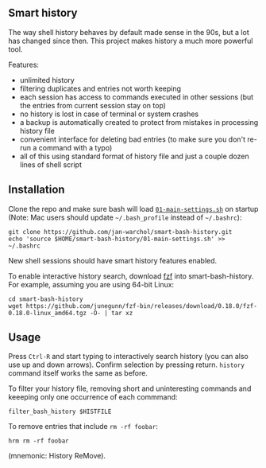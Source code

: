 Smart history
-------------

The way shell history behaves by default made sense in the 90s, but a lot has
changed since then. This project makes history a much more powerful tool.

Features:

- unlimited history
- filtering duplicates and entries not worth keeping
- each session has access to commands executed in other sessions (but the
  entries from current session stay on top)
- no history is lost in case of terminal or system crashes
- a backup is automatically created to protect from mistakes in processing
  history file
- convenient interface for deleting bad entries (to make sure you don't re-run
  a command with a typo)
- all of this using standard format of history file and just a couple dozen
  lines of shell script



Installation
------------

Clone the repo and make sure bash will load
[`01-main-settings.sh`](./01-main-settings.sh) on startup (Note: Mac users
should update `~/.bash_profile` instead of `~/.bashrc`):

    git clone https://github.com/jan-warchol/smart-bash-history.git
    echo 'source $HOME/smart-bash-history/01-main-settings.sh' >> ~/.bashrc

New shell sessions should have smart history features enabled.

To enable interactive history search, download
[fzf](https://github.com/junegunn/fzf-bin/releases) into smart-bash-history.
For example, assuming you are using 64-bit Linux:

    cd smart-bash-history
    wget https://github.com/junegunn/fzf-bin/releases/download/0.18.0/fzf-0.18.0-linux_amd64.tgz -O- | tar xz



Usage
-----

Press `Ctrl-R` and start typing to interactively search history (you can also
use up and down arrows). Confirm selection by pressing return. `history`
command itself works the same as before.

To filter your history file, removing short and uninteresting commands and
keeeping only one occurrence of each commmand:

    filter_bash_history $HISTFILE

To remove entries that include `rm -rf foobar`:

    hrm rm -rf foobar

(mnemonic: History ReMove).
